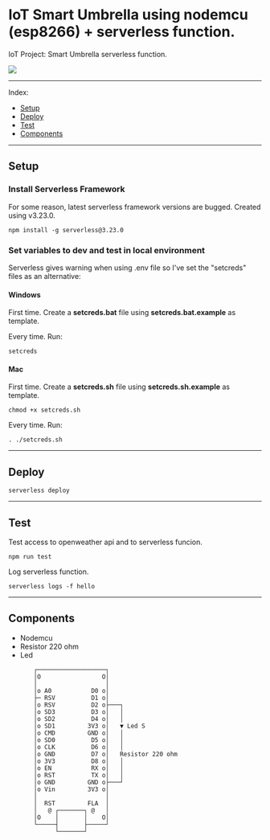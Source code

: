 # IoT Smart Umbrella using nodemcu (esp8266) + serverless function.

IoT Project: Smart Umbrella serverless function.

![](https://patopitaluga.github.io/iot-openweather-serverless/images/umbrella1.jpg)

------

Index:
* [Setup](#setup)
* [Deploy](#deploy)
* [Test](#test)
* [Components](#components)

------

## <a name="setup"></a> Setup

### Install Serverless Framework

For some reason, latest serverless framework versions are bugged. Created using v3.23.0.

```console
npm install -g serverless@3.23.0
```

### Set variables to dev and test in local environment

Serverless gives warning when using .env file so I've set the "setcreds" files as an alternative:

#### Windows

First time. Create a **setcreds.bat** file using **setcreds.bat.example** as template.

Every time. Run:

```console
setcreds
```

#### Mac

First time. Create a **setcreds.sh** file using **setcreds.sh.example** as template.

```console
chmod +x setcreds.sh
```

Every time. Run:

```console
. ./setcreds.sh
```

------

## <a name="deploy"></a> Deploy

```console
serverless deploy
```

------

## <a name="test"></a> Test

Test access to openweather api and to serverless funcion.

```console
npm run test
```

Log serverless function.

```console
serverless logs -f hello
```

------

## <a name="components"></a> Components

- Nodemcu
- Resistor 220 ohm
- Led

```
       ┌───────────────────┐
       │O                 O│
       │                   │
       │o A0           D0 o│
       ├─ RSV          D1 o│
       │o RSV          D2 o├───┐
       │o SD3          D3 o│   │
       │o SD2          D4 o│   │
       │o SD1         3V3 o│   ▼ Led S
       │o CMD         GND o│   │
       │o SD0          D5 o│   │
       │o CLK          D6 o│   │
       │o GND          D7 o│   Resistor 220 ohm
       │o 3V3          D8 o│   │
       │o EN           RX o│   │
       │o RST          TX o│   │
       │o GND         GND o├───┘
       │o Vin         3V3 o│
       │                   │
       │  RST         FLA  │
       │   @ ┌───────┐ @   │
       │O    │       │    O│
       └─────┤       ├─────┘
             └───────┘
```
